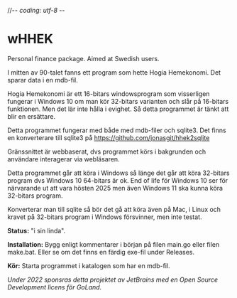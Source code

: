 //-*- coding: utf-8 -*-

# wHHEK
Personal finance package. Aimed at Swedish users.

I mitten av 90-talet fanns ett program som hette Hogia Hemekonomi. Det sparar data i en mdb-fil.

Hogia Hemekonomi är ett 16-bitars windowsprogram som visserligen fungerar i Windows 10 om man kör 32-bitars varianten och slår på 16-bitars funktionen. Men det lär inte hålla i evighet. Så detta programmet är tänkt att blir en ersättare.

Detta programmet fungerar med både med mdb-filer och sqlite3. Det finns en konverterare till sqlite3 på https://github.com/jonasgit/hhek2sqlite

Gränssnittet är webbaserat, dvs programmet körs i bakgrunden och användare interagerar via webläsaren.

Detta programmet går att köra i Windows så länge det går att köra 32-bitars program dvs Windows 10 64-bitars är ok. End
of life för Windows 10 ser för närvarande ut att vara hösten 2025 men även Windows 11 ska kunna köra 32-bitars program.

Konverterar man till sqlite så bör det gå att köra även på Mac, i Linux och kravet på 32-bitars program i Windows
försvinner, men inte testat.

**Status:** "i sin linda".

**Installation:** Bygg enligt kommentarer i början på filen main.go eller filen make.bat. Eller se om det finns en färdig
exe-fil under Releases.

**Kör:** Starta programmet i katalogen som har en mdb-fil.

*Under 2022 sponsras detta projektet av JetBrains med en Open Source Development licens för GoLand.*
